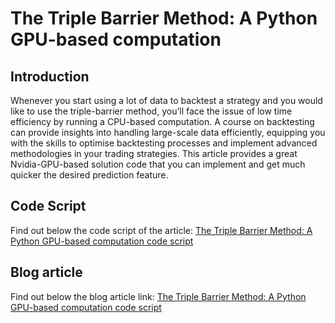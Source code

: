 # The Triple Barrier Method: A Python GPU-based computation

## Introduction 
Whenever you start using a lot of data to backtest a strategy and you would like to use the triple-barrier method, you’ll face the issue of low time efficiency by running a CPU-based computation.
A course on backtesting can provide insights into handling large-scale data efficiently, equipping you with the skills to optimise backtesting processes and implement advanced methodologies in your trading strategies.
This article provides a great Nvidia-GPU-based solution code that you can implement and get much quicker the desired prediction feature.

## Code Script
Find out below the code script of the article:
[The Triple Barrier Method: A Python GPU-based computation
 code script](https://github.com/QuantInsti/Algorithmic-Trading-Code-Examples/blob/main/blog_articles/triple-barrier-method/triple_barrier_method_with_gpu.ipynb)
## Blog article 
Find out below the blog article link:
[The Triple Barrier Method: A Python GPU-based computation
 code script](https://blog.quantinsti.com/triple-barrier-method-gpu-python/)
